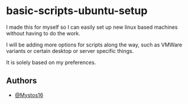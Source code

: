# basic-scripts-ubuntu-setup

I made this for myself so I can easily set up new 
linux based machines without having to do the work.

I will be adding more options for scripts along the way,
such as VMWare variants or certain desktop or server
specific things.

It is solely based on my preferences.



## Authors

- [@Mystos16](https://www.github.com/Mystos16)

